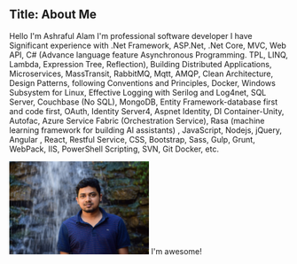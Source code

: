 Title: About Me
---
Hello
I'm Ashraful Alam
I'm professional software developer
I have Significant experience with .Net Framework, ASP.Net, .Net Core, MVC, Web API, C# (Advance
language feature Asynchronous Programming. TPL, LINQ, Lambda, Expression Tree, Reflection),
Building Distributed Applications, Microservices, MassTransit, RabbitMQ, Mqtt, AMQP, Clean
Architecture, Design Patterns, following Conventions and Principles, Docker, Windows Subsystem
for Linux, Effective Logging with Serilog and Log4net, SQL Server, Couchbase (No SQL), MongoDB,
Entity Framework-database first and code first, OAuth, Identity Server4, Aspnet Identity, DI
Container-Unity, Autofac, Azure Service Fabric (Orchestration Service), Rasa (machine learning
framework for building AI assistants) , JavaScript, Nodejs, jQuery, Angular , React, Restful Service,
CSS, Bootstrap, Sass, Gulp, Grunt, WebPack, IIS, PowerShell Scripting, SVN, Git Docker, etc.


<img src="me.JPG" alt="drawing" style="max-width: 50%;"/>
I'm awesome!